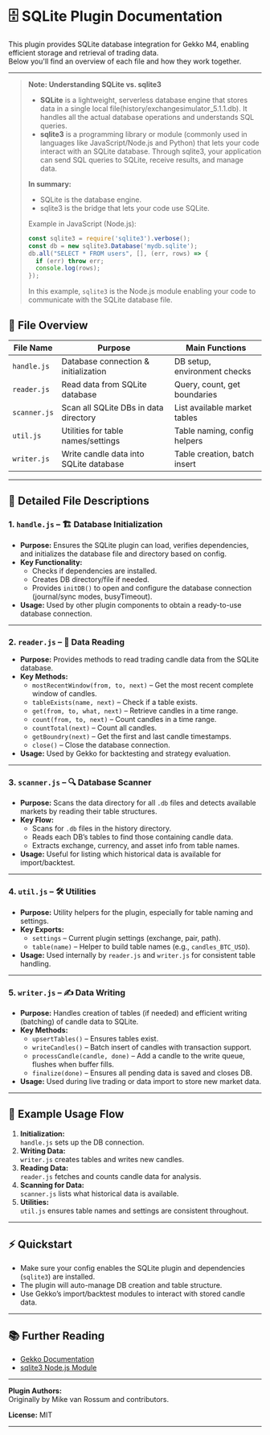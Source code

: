 # 🗄️ SQLite Plugin Documentation

This plugin provides SQLite database integration for Gekko M4, enabling efficient storage and retrieval of trading data.  
Below you'll find an overview of each file and how they work together.

---
> **Note: Understanding SQLite vs. sqlite3**
>
> - **SQLite** is a lightweight, serverless database engine that stores data in a single local file(history/exchangesimulator_5.1.1.db). It handles all the actual database operations and understands SQL queries.
> - **sqlite3** is a programming library or module (commonly used in languages like JavaScript/Node.js and Python) that lets your code interact with an SQLite database. Through sqlite3, your application can send SQL queries to SQLite, receive results, and manage data.
>
> **In summary:**  
> - SQLite is the database engine.  
> - sqlite3 is the bridge that lets your code use SQLite.
>
> Example in JavaScript (Node.js):
> ```js
> const sqlite3 = require('sqlite3').verbose();
> const db = new sqlite3.Database('mydb.sqlite');
> db.all("SELECT * FROM users", [], (err, rows) => {
>   if (err) throw err;
>   console.log(rows);
> });
> ```
> In this example, `sqlite3` is the Node.js module enabling your code to communicate with the SQLite database file.

## 📁 File Overview

| File Name     | Purpose                                  | Main Functions                |
|---------------|------------------------------------------|-------------------------------|
| `handle.js`   | Database connection & initialization     | DB setup, environment checks  |
| `reader.js`   | Read data from SQLite database           | Query, count, get boundaries  |
| `scanner.js`  | Scan all SQLite DBs in data directory    | List available market tables  |
| `util.js`     | Utilities for table names/settings       | Table naming, config helpers  |
| `writer.js`   | Write candle data into SQLite database   | Table creation, batch insert  |

---

## 🧩 Detailed File Descriptions

### 1. `handle.js` – 🏗️ Database Initialization

- **Purpose:** Ensures the SQLite plugin can load, verifies dependencies, and initializes the database file and directory based on config.
- **Key Functionality:**
  - Checks if dependencies are installed.
  - Creates DB directory/file if needed.
  - Provides `initDB()` to open and configure the database connection (journal/sync modes, busyTimeout).
- **Usage:** Used by other plugin components to obtain a ready-to-use database connection.

---

### 2. `reader.js` – 📖 Data Reading

- **Purpose:** Provides methods to read trading candle data from the SQLite database.
- **Key Methods:**
  - `mostRecentWindow(from, to, next)` – Get the most recent complete window of candles.
  - `tableExists(name, next)` – Check if a table exists.
  - `get(from, to, what, next)` – Retrieve candles in a time range.
  - `count(from, to, next)` – Count candles in a time range.
  - `countTotal(next)` – Count all candles.
  - `getBoundry(next)` – Get the first and last candle timestamps.
  - `close()` – Close the database connection.
- **Usage:** Used by Gekko for backtesting and strategy evaluation.

---

### 3. `scanner.js` – 🔍 Database Scanner

- **Purpose:** Scans the data directory for all `.db` files and detects available markets by reading their table structures.
- **Key Flow:**
  - Scans for `.db` files in the history directory.
  - Reads each DB’s tables to find those containing candle data.
  - Extracts exchange, currency, and asset info from table names.
- **Usage:** Useful for listing which historical data is available for import/backtest.

---

### 4. `util.js` – 🛠️ Utilities

- **Purpose:** Utility helpers for the plugin, especially for table naming and settings.
- **Key Exports:**
  - `settings` – Current plugin settings (exchange, pair, path).
  - `table(name)` – Helper to build table names (e.g., `candles_BTC_USD`).
- **Usage:** Used internally by `reader.js` and `writer.js` for consistent table handling.

---

### 5. `writer.js` – ✍️ Data Writing

- **Purpose:** Handles creation of tables (if needed) and efficient writing (batching) of candle data to SQLite.
- **Key Methods:**
  - `upsertTables()` – Ensures tables exist.
  - `writeCandles()` – Batch insert of candles with transaction support.
  - `processCandle(candle, done)` – Add a candle to the write queue, flushes when buffer fills.
  - `finalize(done)` – Ensures all pending data is saved and closes DB.
- **Usage:** Used during live trading or data import to store new market data.

---

## 📝 Example Usage Flow

1. **Initialization:**  
   `handle.js` sets up the DB connection.
2. **Writing Data:**  
   `writer.js` creates tables and writes new candles.
3. **Reading Data:**  
   `reader.js` fetches and counts candle data for analysis.
4. **Scanning for Data:**  
   `scanner.js` lists what historical data is available.
5. **Utilities:**  
   `util.js` ensures table names and settings are consistent throughout.

---

## ⚡ Quickstart

- Make sure your config enables the SQLite plugin and dependencies (`sqlite3`) are installed.
- The plugin will auto-manage DB creation and table structure.
- Use Gekko’s import/backtest modules to interact with stored candle data.

---

## 📚 Further Reading

- [Gekko Documentation](https://gekko.wizb.it/docs/)
- [sqlite3 Node.js Module](https://www.npmjs.com/package/sqlite3)

---

**Plugin Authors:**  
Originally by Mike van Rossum and contributors.

**License:** MIT

---
